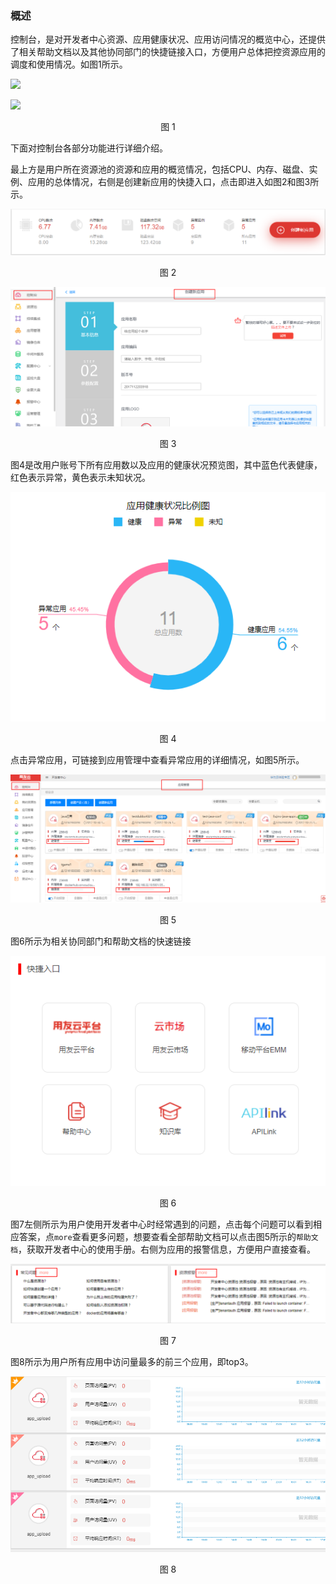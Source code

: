 ### 概述
控制台，是对开发者中心资源、应用健康状况、应用访问情况的概览中心，还提供了相关帮助文档以及其他协同部门的快捷链接入口，方便用户总体把控资源应用的调度和使用情况。如图1所示。


![](/articles/cloud/3-/images/control_l.1.png)

![](/articles/cloud/3-/images/control_l.2.png)

<p align="center"> 图 1</p>

下面对控制台各部分功能进行详细介绍。

最上方是用户所在资源池的资源和应用的概览情况，包括CPU、内存、磁盘、实例、应用的总体情况，右侧是创建新应用的快捷入口，点击即进入如图2和图3所示。

![](/articles/cloud/3-/images/control_2.png)
<p align="center"> 图 2</p>

![](/articles/cloud/3-/images/control_3.png)
<p align="center"> 图 3</p>


图4是改用户账号下所有应用数以及应用的健康状况预览图，其中蓝色代表健康，红色表示异常，黄色表示未知状况。

![](/articles/cloud/3-/images/control_4.png)
<p align="center"> 图 4</p>


点击异常应用，可链接到应用管理中查看异常应用的详细情况，如图5所示。


![](/articles/cloud/3-/images/control_5.png)
<p align="center"> 图 5</p>

图6所示为相关协同部门和帮助文档的快速链接

![](/articles/cloud/3-/images/control_6.png)
<p align="center"> 图 6</p>

图7左侧所示为用户使用开发者中心时经常遇到的问题，点击每个问题可以看到相应答案，点``more``查看更多问题，想要查看全部帮助文档可以点击图5所示的``帮助文档``，获取开发者中心的使用手册。右侧为应用的报警信息，方便用户直接查看。

![](/articles/cloud/3-/images/control_7.png)
<p align="center"> 图 7</p>

图8所示为用户所有应用中访问量最多的前三个应用，即top3。

![](/articles/cloud/3-/images/control_8.png)
<p align="center"> 图 8</p>